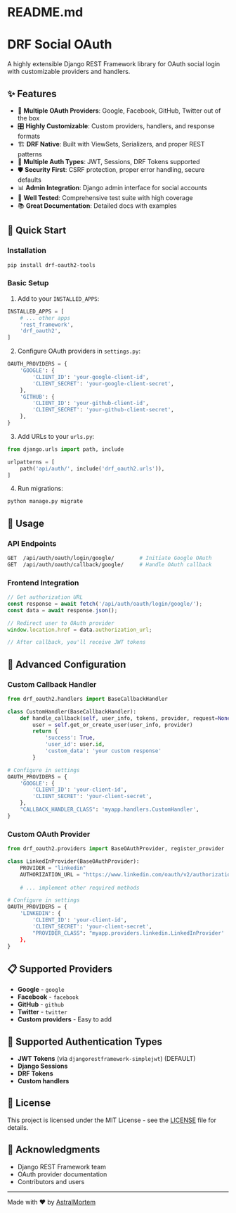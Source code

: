 # README.md

# DRF Social OAuth


A highly extensible Django REST Framework library for OAuth social login with customizable providers and handlers.

## ✨ Features

- 🔐 **Multiple OAuth Providers**: Google, Facebook, GitHub, Twitter out of the box
- 🎛️ **Highly Customizable**: Custom providers, handlers, and response formats  
- 🏗️ **DRF Native**: Built with ViewSets, Serializers, and proper REST patterns
- 🔑 **Multiple Auth Types**: JWT, Sessions, DRF Tokens supported
- 🛡️ **Security First**: CSRF protection, proper error handling, secure defaults
- 📊 **Admin Integration**: Django admin interface for social accounts
- 🧪 **Well Tested**: Comprehensive test suite with high coverage
- 📚 **Great Documentation**: Detailed docs with examples

## 🚀 Quick Start

### Installation

```bash
pip install drf-oauth2-tools
```

### Basic Setup

1. Add to your `INSTALLED_APPS`:

```python
INSTALLED_APPS = [
    # ... other apps
    'rest_framework',
    'drf_oauth2',
]
```

2. Configure OAuth providers in `settings.py`:

```python
OAUTH_PROVIDERS = {
    'GOOGLE': {
        'CLIENT_ID': 'your-google-client-id',
        'CLIENT_SECRET': 'your-google-client-secret',
    },
    'GITHUB': {
        'CLIENT_ID': 'your-github-client-id',
        'CLIENT_SECRET': 'your-github-client-secret',
    },
}
```

3. Add URLs to your `urls.py`:

```python
from django.urls import path, include

urlpatterns = [
    path('api/auth/', include('drf_oauth2.urls')),
]
```

4. Run migrations:

```bash
python manage.py migrate
```

## 🎯 Usage

### API Endpoints

```bash           # List available providers
GET  /api/auth/oauth/login/google/        # Initiate Google OAuth
GET  /api/auth/oauth/callback/google/     # Handle OAuth callback
```

### Frontend Integration

```javascript
// Get authorization URL
const response = await fetch('/api/auth/oauth/login/google/');
const data = await response.json();

// Redirect user to OAuth provider
window.location.href = data.authorization_url;

// After callback, you'll receive JWT tokens
```


## 🔧 Advanced Configuration

### Custom Callback Handler

```python
from drf_oauth2.handlers import BaseCallbackHandler

class CustomHandler(BaseCallbackHandler):
    def handle_callback(self, user_info, tokens, provider, request=None):
        user = self.get_or_create_user(user_info, provider)
        return {
            'success': True,
            'user_id': user.id,
            'custom_data': 'your custom response'
        }

# Configure in settings
OAUTH_PROVIDERS = {
    'GOOGLE': {
        'CLIENT_ID': 'your-client-id',
        'CLIENT_SECRET': 'your-client-secret',   
    },
    "CALLBACK_HANDLER_CLASS": 'myapp.handlers.CustomHandler',
}
```

### Custom OAuth Provider

```python
from drf_oauth2.providers import BaseOAuthProvider, register_provider

class LinkedInProvider(BaseOAuthProvider):
    PROVIDER = "linkedin"
    AUTHORIZATION_URL = "https://www.linkedin.com/oauth/v2/authorization"
    
    # ... implement other required methods

# Configure in settings
OAUTH_PROVIDERS = {
    'LINKEDIN': {
        'CLIENT_ID': 'your-client-id',
        'CLIENT_SECRET': 'your-client-secret',
        "PROVIDER_CLASS": "myapp.providers.linkedin.LinkedInProvider'
    },
}

```

## 📋 Supported Providers

- **Google** - `google`
- **Facebook** - `facebook` 
- **GitHub** - `github`
- **Twitter** - `twitter`
- **Custom providers** - Easy to add

## 🔐 Supported Authentication Types

- **JWT Tokens** (via `djangorestframework-simplejwt`) (DEFAULT)
- **Django Sessions** 
- **DRF Tokens**
- **Custom handlers**


## 📝 License

This project is licensed under the MIT License - see the [LICENSE](LICENSE) file for details.

## 🙏 Acknowledgments

- Django REST Framework team
- OAuth provider documentation
- Contributors and users

---


Made with ❤️ by [AstralMortem](https://github.com/AstralMortem)

